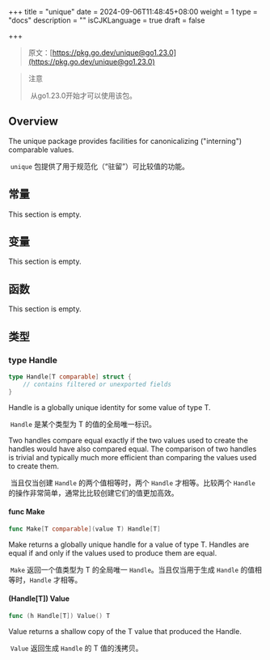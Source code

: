 +++
title = "unique"
date = 2024-09-06T11:48:45+08:00
weight = 1
type = "docs"
description = ""
isCJKLanguage = true
draft = false

+++

> 原文：[https://pkg.go.dev/unique@go1.23.0](https://pkg.go.dev/unique@go1.23.0)

> 注意
>
> ​	从go1.23.0开始才可以使用该包。

## Overview 

The unique package provides facilities for canonicalizing ("interning") comparable values.

​	`unique` 包提供了用于规范化（“驻留”）可比较值的功能。

## 常量

This section is empty.

## 变量

This section is empty.

## 函数

This section is empty.

## 类型

### type Handle 

``` go
type Handle[T comparable] struct {
	// contains filtered or unexported fields
}
```

Handle is a globally unique identity for some value of type T.

​	`Handle` 是某个类型为 T 的值的全局唯一标识。

Two handles compare equal exactly if the two values used to create the handles would have also compared equal. The comparison of two handles is trivial and typically much more efficient than comparing the values used to create them.

​	当且仅当创建 `Handle` 的两个值相等时，两个 `Handle` 才相等。比较两个 `Handle` 的操作非常简单，通常比比较创建它们的值更加高效。

#### func Make 

``` go
func Make[T comparable](value T) Handle[T]
```

Make returns a globally unique handle for a value of type T. Handles are equal if and only if the values used to produce them are equal.

​	`Make` 返回一个值类型为 T 的全局唯一 `Handle`。当且仅当用于生成 `Handle` 的值相等时，`Handle` 才相等。

#### (Handle[T]) Value 

``` go
func (h Handle[T]) Value() T
```

Value returns a shallow copy of the T value that produced the Handle.

​	`Value` 返回生成 `Handle` 的 T 值的浅拷贝。
